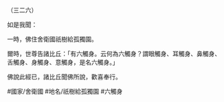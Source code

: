 （三二六）

如是我聞：

一時，佛住舍衛國祇樹給孤獨園。

爾時，世尊告諸比丘：「有六觸身。云何為六觸身？謂眼觸身、耳觸身、鼻觸身、舌觸身、身觸身、意觸身，是名六觸身。」

佛說此經已，諸比丘聞佛所說，歡喜奉行。

#國家/舍衛國
#地名/祇樹給孤獨園
#六觸身
